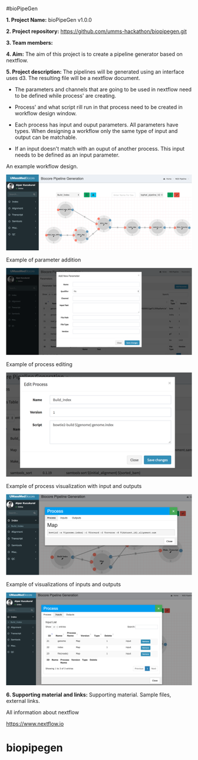 #bioPipeGen

**1. Project Name:** 
bioPipeGen v1.0.0

**2. Project repository:** 
https://github.com/umms-hackathon/biopipegen.git

**3. Team members:**

**4. Aim:** 
The aim of this project is to create a pipeline generator based on nextflow.

**5. Project description:**
The pipelines will be generated using an interface uses d3. The resulting file will be a nextflow document.

* The parameters and channels that are going to be used in nextflow need to be defined while process' are creating.

* Process' and what script rill run in that process need to be created in workflow design window.

* Each process has input and ouput parameters. All parameters have types. When designing a workflow only the same type of input and output can be matchable. 

* If an input doesn't match with an ouput of another process. This input needs to be defined as an input parameter.   

An example workflow design.

![Alt text](img/example1.png?raw=true "Example Workflow Design")

Example of parameter addition

![Alt text](img/example2.png?raw=true "Example Parameter Add")

Example of process editing

![Alt text](img/example3.png?raw=true "Example Process Edit")

Example of process visualization with input and outputs

![Alt text](img/example4.png?raw=true "Example Process Visualization")

Example of visualizations of inputs and outputs

![Alt text](img/example5.png?raw=true "Example Input Output Visualization")

**6. Supporting material and links:**
Supporting material. Sample files, external links.

All information about nextflow

https://www.nextflow.io

# biopipegen


